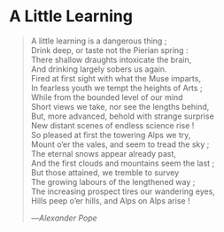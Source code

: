 # A Little Learning

> A little learning is a dangerous thing ;  
> Drink deep, or taste not the Pierian spring :  
> There shallow draughts intoxicate the brain,  
> And drinking largely sobers us again.  
> Fired at first sight with what the Muse imparts,  
> In fearless youth we tempt the heights of Arts ;  
> While from the bounded level of our mind  
> Short views we take, nor see the lengths behind,  
> But, more advanced, behold with strange surprise  
> New distant scenes of endless science rise !  
> So pleased at first the towering Alps we try,  
> Mount o’er the vales, and seem to tread the sky ;  
> The eternal snows appear already past,  
> And the first clouds and mountains seem the last ;  
> But those attained, we tremble to survey  
> The growing labours of the lengthened way ;  
> The increasing prospect tires our wandering eyes,  
> Hills peep o’er hills, and Alps on Alps arise !
>
> —<cite>Alexander Pope</cite>
